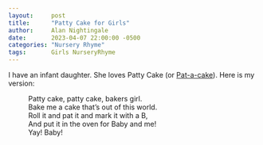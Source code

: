 ```yaml
---
layout:     post
title:      "Patty Cake for Girls"
author:     Alan Nightingale
date:       2023-04-07 22:00:00 -0500
categories: "Nursery Rhyme"
tags:       Girls NurseryRhyme
---
```


I have an infant daughter. She loves Patty Cake (or [Pat-a-cake](https://en.wikipedia.org/wiki/Pat-a-cake,_pat-a-cake,_baker%27s_man)). Here is my version:

[The following HTML uses Wikipedia's page source as an example of how to properly markup a nursey rhyme.]: #

<dl>
  <div>
    <dd>Patty cake, patty cake, bakers girl.</dd>
    <dd>Bake me a cake that’s out of this world.</dd>
    <dd>Roll it and pat it and mark it with a B,</dd>
    <dd>And put it in the oven for Baby and me!</dd>
    <dd>Yay! Baby!</dd>
  </div>
</dl>
